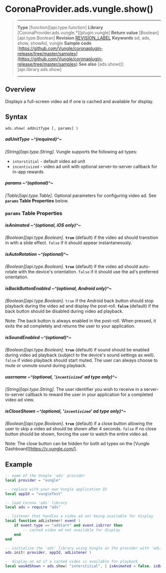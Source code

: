 # CoronaProvider.ads.vungle.show()

> --------------------- ------------------------------------------------------------------------------------------
> __Type__              [function][api.type.function]
> __Library__           [CoronaProvider.ads.vungle.*][plugin.vungle]
> __Return value__      [Boolean][api.type.Boolean]
> __Revision__          [REVISION_LABEL](REVISION_URL)
> __Keywords__          ad, ads, show, showAd, vungle
> __Sample code__       [https://github.com/Vungle/coronaplugin-release/tree/master/samples](https://github.com/Vungle/coronaplugin-release/tree/master/samples)
> __See also__          [ads.show()][api.library.ads.show]
> --------------------- ------------------------------------------------------------------------------------------

## Overview

Displays a full-screen video ad if one is cached and available for display.

## Syntax

	ads.show( adUnitType [, params] )

##### adUnitType ~^(required)^~
_[String][api.type.String]._ Vungle supports the following ad types:

* `interstitial` - default video ad unit
* `incentivized` - video ad unit with optional server-to-server callback for in-app rewards

##### params ~^(optional)^~
_[Table][api.type.Table]._ Optional parameters for configuring video ad.  See **`params` Table Properties** below.

### `params` Table Properties

##### isAnimated ~^(optional,&#32;iOS&#32;only)^~
_[Boolean][api.type.Boolean]._  **`true`** (default) if the video ad should transition in with a slide effect.  `false` if it should appear instantaneously.

##### isAutoRotation ~^(optional)^~
_[Boolean][api.type.Boolean]._  **`true`** (default) if the video ad should auto-rotate with the device's orientation.  `false` if it should use the ad's preferred orientation.

##### isBackButtonEnabled ~^(optional,&#32;Android&#32;only)^~
_[Boolean][api.type.Boolean]._  `true` if the Android back button should stop playback during the video ad and display the post-roll.  **`false`** (default) if the back button should be disabled during video ad playback.

Note:  The back button is always enabled in the post-roll.  When pressed, it exits the ad completely and returns the user to your application.

##### isSoundEnabled ~^(optional)^~
_[Boolean][api.type.Boolean]._  **`true`** (default) if sound should be enabled during video ad playback (subject to the device's sound settings as well).  `false` if video playback should start muted.  The user can always choose to mute or unmute sound during playback.

##### username ~^(optional,&#32;'`incentivized`'&#32;ad&#32;type&#32;only)^~
_[String][api.type.String]._  The user identifier you wish to receive in a server-to-server callback to reward the user in your application for a completed video ad view.

##### isCloseShown ~^(optional,&#32;'`incentivized`'&#32;ad&#32;type&#32;only)^~
_[Boolean][api.type.Boolean]._  **`true`** (default) if a close button allowing the user to skip a video ad should be shown after 4 seconds.  `false` if no close button should be shown, forcing the user to watch the entire video ad.

Note:  The close button can be hidden for both ad types on the [Vungle Dashboard][https://v.vungle.com/].

## Example

``````lua
-- name of the Vungle 'ads' provider
local provider = "vungle"

-- replace with your own Vungle application ID
local appId = "vungleTest"

-- load Corona 'ads' library
local ads = require "ads"

-- listener that handles a video ad not being available for display
local function adListener( event )
    if event.type == "adStart" and event.isError then
        -- cached video ad not available for display
    end
end

-- initialize the 'ads' library using Vungle as the provider with 'adListener' as an optional 3rd parameter
ads.init( provider, appId, adListener )

-- display an ad if a cached video is available for playback
local wasAdShown = ads.show( "interstitial", { isAnimated = false, isBackButtonEnabled = true } )
``````